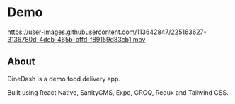 # Demo


https://user-images.githubusercontent.com/113642847/225163627-3136780d-4deb-465b-bffd-f89159d83cb1.mov


## About

DineDash is a demo food delivery app. 

Built using React Native, SanityCMS, Expo, GROQ, Redux and Tailwind CSS.
